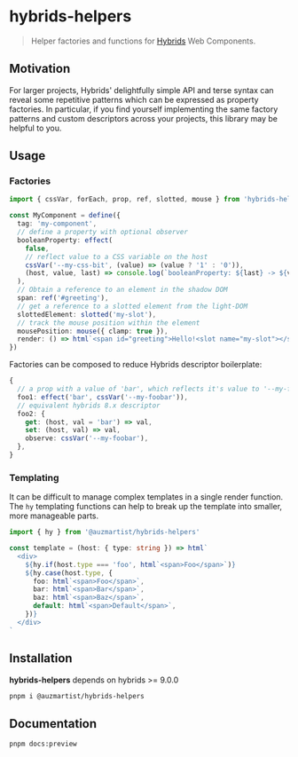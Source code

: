 # hybrids-helpers

> Helper factories and functions for [Hybrids](https://hybrids.js.org/#/) Web Components.

## Motivation

For larger projects, Hybrids' delightfully simple API and terse syntax can reveal some repetitive patterns which can be expressed as property factories.
In particular, if you find yourself implementing the same factory patterns and custom descriptors across your projects, this library may be helpful to you.

## Usage

### Factories

```ts
import { cssVar, forEach, prop, ref, slotted, mouse } from 'hybrids-helpers'

const MyComponent = define({
  tag: 'my-component',
  // define a property with optional observer
  booleanProperty: effect(
    false,
    // reflect value to a CSS variable on the host
    cssVar('--my-css-bit', (value) => (value ? '1' : '0')),
    (host, value, last) => console.log(`booleanProperty: ${last} -> ${value}`)
  ),
  // Obtain a reference to an element in the shadow DOM
  span: ref('#greeting'),
  // get a reference to a slotted element from the light-DOM
  slottedElement: slotted('my-slot'),
  // track the mouse position within the element
  mousePosition: mouse({ clamp: true }),
  render: () => html`<span id="greeting">Hello!<slot name="my-slot"></slot></span>`,
})
```

Factories can be composed to reduce Hybrids descriptor boilerplate:

```ts
{
  // a prop with a value of 'bar', which reflects it's value to '--my-foobar'
  foo1: effect('bar', cssVar('--my-foobar')),
  // equivalent hybrids 8.x descriptor
  foo2: {
    get: (host, val = 'bar') => val,
    set: (host, val) => val,
    observe: cssVar('--my-foobar'),
  },
}
```

### Templating

It can be difficult to manage complex templates in a single render function. The `hy` templating functions can help to break up the template into smaller, more manageable parts.

```ts
import { hy } from '@auzmartist/hybrids-helpers'

const template = (host: { type: string }) => html`
  <div>
    ${hy.if(host.type === 'foo', html`<span>Foo</span>`)}
    ${hy.case(host.type, {
      foo: html`<span>Foo</span>`,
      bar: html`<span>Bar</span>`,
      baz: html`<span>Baz</span>`,
      default: html`<span>Default</span>`,
    })}
  </div>
`
```

## Installation

**hybrids-helpers** depends on hybrids >= 9.0.0

```bash
pnpm i @auzmartist/hybrids-helpers
```

## Documentation

```bash
pnpm docs:preview
```
